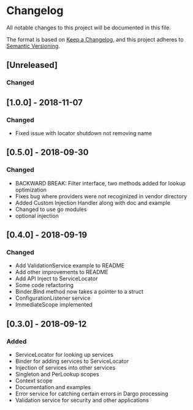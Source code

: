 # Changelog
All notable changes to this project will be documented in this file.

The format is based on [Keep a Changelog](https://keepachangelog.com/en/1.0.0/),
and this project adheres to [Semantic Versioning](https://semver.org/spec/v2.0.0.html).

## [Unreleased]
### Changed

## [1.0.0] - 2018-11-07
### Changed
- Fixed issue with locator shutdown not removing name

## [0.5.0] - 2018-09-30
### Changed
- BACKWARD BREAK:  Filter interface, two methods added for lookup optimization
- Fixes bug where providers were not recoginized in vendor directory
- Added Custom Injection Handler along with doc and example
- Changed to use go modules
- optional injection

## [0.4.0] - 2018-09-19
### Changed
- Add ValidationService example to README
- Add other improvements to README
- Add API Inject to ServiceLocator
- Some code refactoring
- Binder.Bind method now takes a pointer to a struct
- ConfigurationListener service
- ImmediateScope implemented

## [0.3.0] - 2018-09-12
### Added
- ServiceLocator for looking up services
- Binder for adding services to ServiceLocator
- Injection of services into other services
- Singleton and PerLookup scopes
- Context scope
- Documentation and examples
- Error service for catching certain errors in Dargo processing
- Validation service for security and other applications
